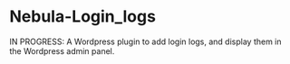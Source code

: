 # Nebula-Login_logs
IN PROGRESS: A Wordpress plugin to add login logs, and display them in the Wordpress admin panel.
